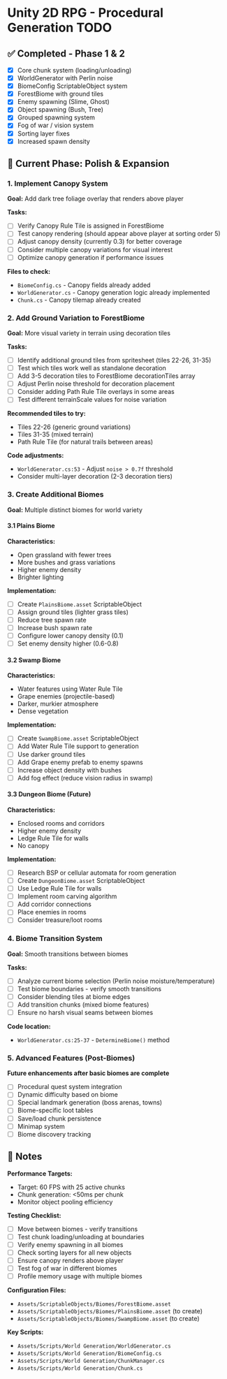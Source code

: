 # Unity 2D RPG - Procedural Generation TODO

## ✅ Completed - Phase 1 & 2
- [x] Core chunk system (loading/unloading)
- [x] WorldGenerator with Perlin noise
- [x] BiomeConfig ScriptableObject system
- [x] ForestBiome with ground tiles
- [x] Enemy spawning (Slime, Ghost)
- [x] Object spawning (Bush, Tree)
- [x] Grouped spawning system
- [x] Fog of war / vision system
- [x] Sorting layer fixes
- [x] Increased spawn density

## 🚧 Current Phase: Polish & Expansion

### 1. Implement Canopy System
**Goal:** Add dark tree foliage overlay that renders above player

**Tasks:**
- [ ] Verify Canopy Rule Tile is assigned in ForestBiome
- [ ] Test canopy rendering (should appear above player at sorting order 5)
- [ ] Adjust canopy density (currently 0.3) for better coverage
- [ ] Consider multiple canopy variations for visual interest
- [ ] Optimize canopy generation if performance issues

**Files to check:**
- `BiomeConfig.cs` - Canopy fields already added
- `WorldGenerator.cs` - Canopy generation logic already implemented
- `Chunk.cs` - Canopy tilemap already created

### 2. Add Ground Variation to ForestBiome
**Goal:** More visual variety in terrain using decoration tiles

**Tasks:**
- [ ] Identify additional ground tiles from spritesheet (tiles 22-26, 31-35)
- [ ] Test which tiles work well as standalone decoration
- [ ] Add 3-5 decoration tiles to ForestBiome decorationTiles array
- [ ] Adjust Perlin noise threshold for decoration placement
- [ ] Consider adding Path Rule Tile overlays in some areas
- [ ] Test different terrainScale values for noise variation

**Recommended tiles to try:**
- Tiles 22-26 (generic ground variations)
- Tiles 31-35 (mixed terrain)
- Path Rule Tile (for natural trails between areas)

**Code adjustments:**
- `WorldGenerator.cs:53` - Adjust `noise > 0.7f` threshold
- Consider multi-layer decoration (2-3 decoration tiers)

### 3. Create Additional Biomes
**Goal:** Multiple distinct biomes for world variety

#### 3.1 Plains Biome
**Characteristics:**
- Open grassland with fewer trees
- More bushes and grass variations
- Higher enemy density
- Brighter lighting

**Implementation:**
- [ ] Create `PlainsBiome.asset` ScriptableObject
- [ ] Assign ground tiles (lighter grass tiles)
- [ ] Reduce tree spawn rate
- [ ] Increase bush spawn rate
- [ ] Configure lower canopy density (0.1)
- [ ] Set enemy density higher (0.6-0.8)

#### 3.2 Swamp Biome
**Characteristics:**
- Water features using Water Rule Tile
- Grape enemies (projectile-based)
- Darker, murkier atmosphere
- Dense vegetation

**Implementation:**
- [ ] Create `SwampBiome.asset` ScriptableObject
- [ ] Add Water Rule Tile support to generation
- [ ] Use darker ground tiles
- [ ] Add Grape enemy prefab to enemy spawns
- [ ] Increase object density with bushes
- [ ] Add fog effect (reduce vision radius in swamp)

#### 3.3 Dungeon Biome (Future)
**Characteristics:**
- Enclosed rooms and corridors
- Higher enemy density
- Ledge Rule Tile for walls
- No canopy

**Implementation:**
- [ ] Research BSP or cellular automata for room generation
- [ ] Create `DungeonBiome.asset` ScriptableObject
- [ ] Use Ledge Rule Tile for walls
- [ ] Implement room carving algorithm
- [ ] Add corridor connections
- [ ] Place enemies in rooms
- [ ] Consider treasure/loot rooms

### 4. Biome Transition System
**Goal:** Smooth transitions between biomes

**Tasks:**
- [ ] Analyze current biome selection (Perlin noise moisture/temperature)
- [ ] Test biome boundaries - verify smooth transitions
- [ ] Consider blending tiles at biome edges
- [ ] Add transition chunks (mixed biome features)
- [ ] Ensure no harsh visual seams between biomes

**Code location:**
- `WorldGenerator.cs:25-37` - `DetermineBiome()` method

### 5. Advanced Features (Post-Biomes)
**Future enhancements after basic biomes are complete**

- [ ] Procedural quest system integration
- [ ] Dynamic difficulty based on biome
- [ ] Special landmark generation (boss arenas, towns)
- [ ] Biome-specific loot tables
- [ ] Save/load chunk persistence
- [ ] Minimap system
- [ ] Biome discovery tracking

## 📝 Notes

**Performance Targets:**
- Target: 60 FPS with 25 active chunks
- Chunk generation: <50ms per chunk
- Monitor object pooling efficiency

**Testing Checklist:**
- [ ] Move between biomes - verify transitions
- [ ] Test chunk loading/unloading at boundaries
- [ ] Verify enemy spawning in all biomes
- [ ] Check sorting layers for all new objects
- [ ] Ensure canopy renders above player
- [ ] Test fog of war in different biomes
- [ ] Profile memory usage with multiple biomes

**Configuration Files:**
- `Assets/ScriptableObjects/Biomes/ForestBiome.asset`
- `Assets/ScriptableObjects/Biomes/PlainsBiome.asset` (to create)
- `Assets/ScriptableObjects/Biomes/SwampBiome.asset` (to create)

**Key Scripts:**
- `Assets/Scripts/World Generation/WorldGenerator.cs`
- `Assets/Scripts/World Generation/BiomeConfig.cs`
- `Assets/Scripts/World Generation/ChunkManager.cs`
- `Assets/Scripts/World Generation/Chunk.cs`
